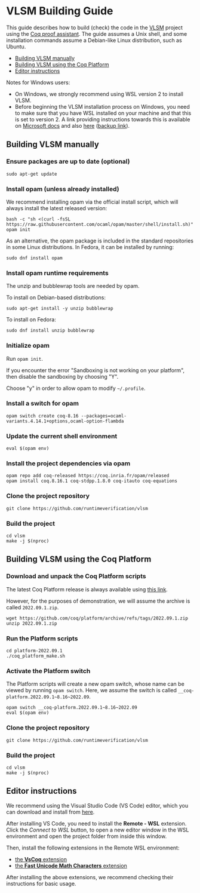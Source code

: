 # VLSM Building Guide

This guide describes how to build (check) the code in the
[VLSM](https://github.com/runtimeverification/vlsm) project
using the [Coq proof assistant](https://coq.inria.fr).
The guide assumes a Unix shell, and some installation commands
assume a Debian-like Linux distribution, such as Ubuntu.

- [Building VLSM manually](#building-vlsm-manually)
- [Building VLSM using the Coq Platform](#building-vlsm-using-the-coq-platform)
- [Editor instructions](#editor-instructions)

Notes for Windows users:

- On Windows, we strongly recommend using WSL version 2 to install VLSM.
- Before beginning the VLSM installation process on Windows, you need to make sure that you have WSL installed on your machine and that this is set to version 2. A link providing instructions towards this is available on [Microsoft docs](https://docs.microsoft.com/en-us/windows/wsl/) and also [here](https://pureinfotech.com/install-windows-subsystem-linux-2-windows-10/) ([backup link](https://web.archive.org/web/20220712162626/https://pureinfotech.com/install-windows-subsystem-linux-2-windows-10/)).

## Building VLSM manually

### Ensure packages are up to date (optional)

```shell
sudo apt-get update
```

### Install opam (unless already installed)

We recommend installing opam via the official install script, which will always
install the latest released version:

```shell
bash -c "sh <(curl -fsSL https://raw.githubusercontent.com/ocaml/opam/master/shell/install.sh)"
opam init
```

As an alternative, the opam package is included in the
standard repositories in some Linux distributions. In Fedora,
it can be installed by running:

```shell
sudo dnf install opam
```

### Install opam runtime requirements

The unzip and bubblewrap tools are needed by opam.

To install on Debian-based distributions:

```shell
sudo apt-get install -y unzip bubblewrap
```

To install on Fedora:

```shell
sudo dnf install unzip bubblewrap
```

### Initialize opam

Run `opam init`.

If you encounter the error "Sandboxing is not working on your platform", then
disable the sandboxing by choosing "Y".

Choose "y" in order to allow opam to modify `~/.profile`.

### Install a switch for opam

```shell
opam switch create coq-8.16 --packages=ocaml-variants.4.14.1+options,ocaml-option-flambda
```

### Update the current shell environment

```shell
eval $(opam env)
```

### Install the project dependencies via opam

```shell
opam repo add coq-released https://coq.inria.fr/opam/released
opam install coq.8.16.1 coq-stdpp.1.8.0 coq-itauto coq-equations
```

### Clone the project repository

```shell
git clone https://github.com/runtimeverification/vlsm
```

### Build the project

```shell
cd vlsm
make -j $(nproc)
```

## Building VLSM using the Coq Platform

### Download and unpack the Coq Platform scripts

The latest Coq Platform release is always available using [this link](https://github.com/coq/platform/releases/latest). 

However, for the purposes of demonstration, we will assume the archive is called `2022.09.1.zip`.

```shell
wget https://github.com/coq/platform/archive/refs/tags/2022.09.1.zip
unzip 2022.09.1.zip
```

### Run the Platform scripts

```shell
cd platform-2022.09.1
./coq_platform_make.sh
```

### Activate the Platform switch

The Platform scripts will create a new opam switch, whose
name can be viewed by running `opam switch`. Here, we assume
the switch is called `__coq-platform.2022.09.1~8.16~2022.09`.

```shell
opam switch __coq-platform.2022.09.1~8.16~2022.09
eval $(opam env)
```

### Clone the project repository

```shell
git clone https://github.com/runtimeverification/vlsm
```

### Build the project

```shell
cd vlsm
make -j $(nproc)
```

## Editor instructions

We recommend using the Visual Studio Code (VS Code) editor, which you can download and install from [here](https://code.visualstudio.com/).

After installing VS Code, you need to install the **Remote - WSL** extension. Click the *Connect to WSL* button, to open a new editor window in the WSL environment and open the project folder from inside this window.

Then, install the following extensions in the Remote WSL environment:

- [the **VsCoq** extension](https://marketplace.visualstudio.com/items?itemName=maximedenes.vscoq)
- [the **Fast Unicode Math Characters** extension](https://marketplace.visualstudio.com/items?itemName=GuidoTapia2.unicode-math-vscode)

After installing the above extensions, we recommend checking their instructions for basic usage.
